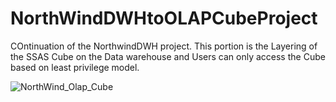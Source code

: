# NorthWindDWHtoOLAPCubeProject
COntinuation of the NorthwindDWH project. This portion is the Layering of the SSAS Cube on the Data warehouse and Users can only access the Cube based on least privilege model.

![NorthWind_Olap_Cube](https://github.com/Mayowa-Taiwo/Tabular-Database-and-OLAP-Cube-with-Northwind_OLTP/assets/105971126/05e8ecd0-17c3-41d8-a838-11517717820f)

